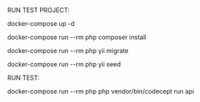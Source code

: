 RUN TEST PROJECT:

docker-compose up -d

docker-compose run --rm php composer install

docker-compose run --rm php yii migrate

docker-compose run --rm php yii seed


RUN TEST:

docker-compose run --rm php php vendor/bin/codecept run api

